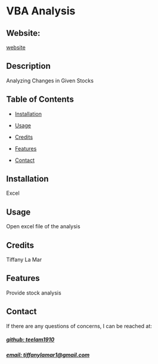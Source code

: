 # VBA  Analysis


## Website: 
[website](tiffanylamar1@gmail.com)

## Description
Analyzing Changes in Given Stocks



## Table of Contents

- [Installation](#installation)
- [Usage](#usage)
- [Credits](#credits)

- [Features](#features)

- [Contact](#contact)

## Installation
Excel

## Usage
Open excel file of the analysis

## Credits
Tiffany La Mar



## Features
Provide stock analysis



## Contact
If there are any questions of concerns, I can be reached at:
##### [github: teelam1910](https://github.com/teelam1910)
##### [email: tiffanylamar1@gmail.com](mailto:tiffanylamar1@gmail.com)
